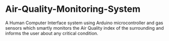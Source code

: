 # Air-Quality-Monitoring-System
A Human Computer Interface system using Arduino microcontroller and gas sensors which smartly monitors the Air Quality index of the surrounding and informs the user about any critical condition.
